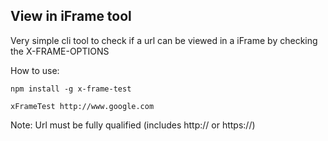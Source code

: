 ## View in iFrame tool

Very simple cli tool to check if a url can be viewed in a iFrame by checking the X-FRAME-OPTIONS

How to use:

```npm install -g x-frame-test```

```xFrameTest http://www.google.com```

Note: Url must be fully qualified (includes http:// or https://)
